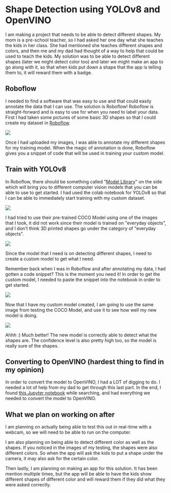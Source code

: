 # Shape Detection using YOLOv8 and OpenVINO
I am making a project that needs to be able to detect different shapes. My mom is a pre-school teacher, so I had asked her one day what she teaches the kids in her class. She had mentioned she teaches different shapes and colors, and then me and my dad had thought of a way to help that could be used to teach the kids. My solution was to be able to detect different shapes (later we might detect color too) and later we might make an app to go along with it, so that when kids put down a shape that the app is telling them to, it will reward them with a badge.

## Roboflow
I needed to find a software that was easy to use and that could easily annotate the data that I can use. The solution is Roboflow! Roboflow is straight-forward and is easy to use for when you need to label your data. First I had taken some pictures of some basic 3D shapes so that I could create my dataset in [Roboflow](https://roboflow.com/). 

![](https://github.com/sashrikad/shape-detection-yolov8-openvino/assets/82982009/875c5be6-6f29-403c-9052-4c0e7b6bfdcc)

Once I had uploaded my images, I was able to annotate my different shapes for my training model. When the magic of annotation is done, Roboflow gives you a snippet of code that will be used in training your custom model.

## Train with YOLOv8
In Roboflow, there should be something called "[Model Library](https://roboflow.com/models)" on the side which will bring you to different computer vision models that you can be able to use to get started. I had used the colab notebook for YOLOv8 so that I can be able to immediately start training with my custom dataset.

![](https://github.com/sashrikad/shape-detection-yolov8-openvino/assets/82982009/ae2dbc1a-de4a-45d5-8cd9-c1bc39dcd093)

I had tried to use their pre-trained COCO Model using one of the images that I took, it did not work since their model is trained on "everyday objects", and I don't think 3D printed shapes go under the category of "everyday objects".

![](https://github.com/sashrikad/shape-detection-yolov8-openvino/assets/82982009/7ed8197e-8342-402f-9d35-6e041f3ef705)

Since the model that I need is on detecting different shapes, I need to create a custom model to get what I need.

Remember back when I was in Roboflow and after annotating my data, I had gotten a code snippet? This is the moment you need it! In order to get the custom model, I needed to paste the snippet into the notebook in order to get started.

![](https://github.com/sashrikad/shape-detection-yolov8-openvino/assets/82982009/bc2957ed-bc42-4039-8a1b-1bfe296c299f)

Now that I have my custom model created, I am going to use the same image from testing the COCO Model, and use it to see how well my new model is doing.

![](https://github.com/sashrikad/shape-detection-yolov8-openvino/assets/82982009/73dac8aa-9bdf-4c52-8f52-8f84accc16e0)

Ahhh :) Much better! The new model is correctly able to detect what the shapes are. The confidence level is also pretty high too, so the model is really sure of the shapes.

## Converting to OpenVINO (hardest thing to find in my opinion)
In order to convert the model to OpenVINO, I had a LOT of digging to do. I needed a lot of help from my dad to get through this last part. In the end, I found [this Jupyter notebook](https://colab.research.google.com/github/openvinotoolkit/openvino_notebooks/blob/main/notebooks/230-yolov8-optimization/230-yolov8-optimization.ipynb) while searching, and had everything we needed to convert the model to OpenVINO.

## What we plan on working on after
I am planning on actually being able to test this out in real-time with a webcam, so we will need to be able to run on the computer.

I am also planning on being able to detect different color as well as the shapes. If you noticed in the images of my testing, the shapes were also different colors. So when the app will ask the kids to put a shape under the camera, it may also ask for the certain color.

Then lastly, I am planning on making an app for this solution. It has been mention multiple times, but the app will be able to have the kids show different shapes of different color and will reward them if they did what they were asked correctly.
